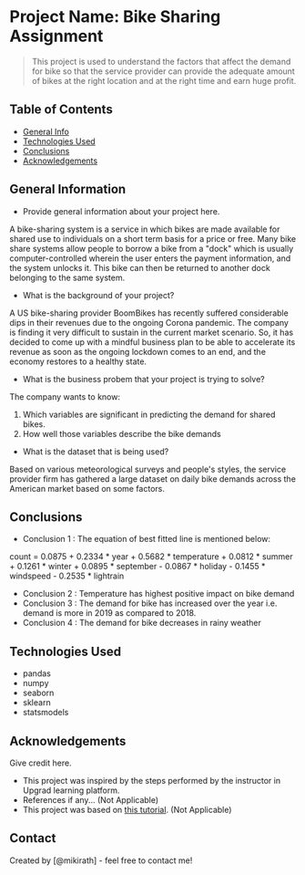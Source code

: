 # Project Name: Bike Sharing Assignment
>  This project is used to understand the factors that affect the demand for bike so that the service provider can provide the adequate amount of bikes at the right location and at the right time and earn huge profit.



## Table of Contents
* [General Info](#general-information)
* [Technologies Used](#technologies-used)
* [Conclusions](#conclusions)
* [Acknowledgements](#acknowledgements)

<!-- You can include any other section that is pertinent to your problem -->

## General Information
- Provide general information about your project here.

A bike-sharing system is a service in which bikes are made available for shared use to individuals on a short term basis for a price or free. Many bike share systems allow people to borrow a bike from a "dock" which is usually computer-controlled wherein the user enters the payment information, and the system unlocks it. This bike can then be returned to another dock belonging to the same system.

- What is the background of your project?

A US bike-sharing provider BoomBikes has recently suffered considerable dips in their revenues due to the ongoing Corona pandemic. The company is finding it very difficult to sustain in the current market scenario. So, it has decided to come up with a mindful business plan to be able to accelerate its revenue as soon as the ongoing lockdown comes to an end, and the economy restores to a healthy state.

- What is the business probem that your project is trying to solve?

The company wants to know:

1. Which variables are significant in predicting the demand for shared bikes.
2. How well those variables describe the bike demands

- What is the dataset that is being used?

Based on various meteorological surveys and people's styles, the service provider firm has gathered a large dataset on daily bike demands across the American market based on some factors. 

<!-- You don't have to answer all the questions - just the ones relevant to your project. -->

## Conclusions
- Conclusion 1 : The equation of best fitted line is mentioned below:

count = 0.0875 + 0.2334 * year + 0.5682 * temperature + 0.0812 * summer + 0.1261 * winter + 0.0895   * september - 0.0867 * holiday - 0.1455 * windspeed - 0.2535 * lightrain 

- Conclusion 2 : Temperature has highest positive impact on bike demand
- Conclusion 3 : The demand for bike has increased over the year i.e. demand is more in 2019 as      compared to 2018.
- Conclusion 4 : The demand for bike decreases in rainy weather

<!-- You don't have to answer all the questions - just the ones relevant to your project. -->


## Technologies Used
- pandas
- numpy
- seaborn
- sklearn
- statsmodels

<!-- As the libraries versions keep on changing, it is recommended to mention the version of library used in this project -->

## Acknowledgements
Give credit here.
- This project was inspired by the steps performed by the instructor in Upgrad learning platform.
- References if any... (Not Applicable)
- This project was based on [this tutorial](https://www.example.com). (Not Applicable)


## Contact
Created by [@mikirath] - feel free to contact me!


<!-- Optional -->
<!-- ## License -->
<!-- This project is open source and available under the [... License](). -->

<!-- You don't have to include all sections - just the one's relevant to your project -->